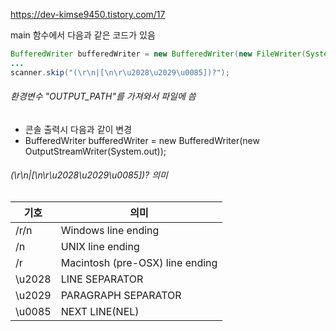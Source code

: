 https://dev-kimse9450.tistory.com/17

main 함수에서 다음과 같은 코드가 있음

```java
BufferedWriter bufferedWriter = new BufferedWriter(new FileWriter(System.getenv("OUTPUT_PATH")));
...
scanner.skip("(\r\n|[\n\r\u2028\u2029\u0085])?");
```

###### 환경변수 "OUTPUT_PATH"를 가져와서 파일에 씀
- 콘솔 출력시 다음과 같이 변경
- BufferedWriter bufferedWriter = new BufferedWriter(new OutputStreamWriter(System.out));

###### (\r\n|[\n\r\u2028\u2029\u0085])? 의미
기호 | 의미
---|------
/r/n	| Windows line ending
/n		| UNIX line ending
/r		| Macintosh (pre-OSX) line ending
\u2028 	| LINE SEPARATOR
\u2029	| PARAGRAPH SEPARATOR
\u0085	| NEXT LINE(NEL)
